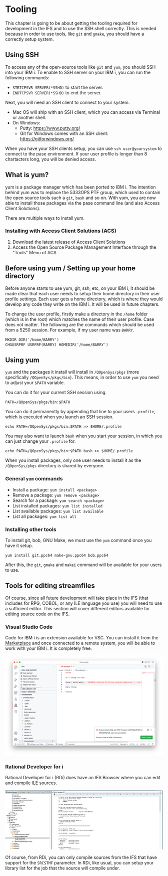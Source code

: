 # Tooling

This chapter is going to be about getting the tooling required for development in the IFS and to use the SSH shell correctly. This is needed because in order to use tools, like `git` and `gmake`, you should have a correctly setup system.

## Using SSH

To access any of the open-source tools like `git` and `yum`, you should SSH into your IBM i. To enable to SSH server on your IBM i, you can run the following commands:

* `STRTCPSVR SERVER(*SSHD)` to start the server.
* `ENDTCPSVR SERVER(*SSHD)` to end the server.

Next, you will need an SSH client to connect to your system.

* Mac OS will ship with an SSH client, which you can access via Terminal or another shell.
* On Windows:
   * Putty: https://www.putty.org/
   * Git for Windows comes with an SSH client: https://gitforwindows.org/

When you have your SSH clients setup, you can use `ssh user@yoursystem` to connect to the pase environment. If your user profile is longer than 8 chartacters long, you will be denied access.

## What is yum?

yum is a package manager which has been ported to IBM i. The intention behind yum was to replace the 5333OPS PTF group, which used to contain the open source tools such a `git`, `bash` and so on. With yum, you are now able to install those packages via the pase command line (and also Access Client Solutions).

There are multiple ways to install yum. 

### Installing with Access Client Solutions (ACS)

1. Download the latest release of Access Client Solutions
2. Access the Open Source Package Management Interface through the "Tools" Menu of ACS

## Before using yum / Setting up your home directory

Before anyone starts to use yum, git, ssh, etc, on your IBM i, it should be made clear that each user needs to setup their home directory in their user profile settings. Each user gets a home directory, which is where they would develop any code they write on the IBM i. It will be used in future chapters.

To change the user profile, firstly make a directory in the `/home` folder (which is in the root) which matches the name of their user profile. Case does not matter. The following are the commands which should be used from a 5250 session. For example, if my user name was `BARRY`.

```
MKDIR DIR('/home/BARRY')
CHGUSRPRF USRPRF(BARRY) HOMEDIR('/home/BARRY')
```

## Using yum

`yum` and the packages it install will install in `/QOpenSys/pkgs` (more specifically `/QOpenSys/pkgs/bin`). This means, in order to use `yum` you need to adjust your `$PATH` variable.

You can do it for your current SSH session using.

```
PATH=/QOpenSys/pkgs/bin:$PATH
```

You can do it permanently by appending that line to your users `.profile`, which is executed when you launch an SSH session.

```
echo PATH=/QOpenSys/pkgs/bin:$PATH >> $HOME/.profile
```

You may also want to launch `bash` when you start your session, in which you can just change your `.profile` for.


```
echo PATH=/QOpenSys/pkgs/bin:$PATH bash >> $HOME/.profile
```

When you install packages, only one user needs to install it as the `/QOpenSys/pkgs` directory is shared by everyone.

### General `yum` commands

* Install a package: `yum install <package>`
* Remove a package: `yum remove <package>`
* Search for a package: `yum search <package>`
* List installed packages: `yum list installed`
* List available packages: `yum list available`
* List all packages: `yum list all`

### Installing other tools

To install git, bob, GNU Make, we must use the `yum` command once you have it setup.

```
yum install git.ppc64 make-gnu.ppc64 bob.ppc64
```

After this, the `git`, `gmake` and `makei` command will be available for your users to use.

## Tools for editing streamfiles

Of course, since all future development will take place in the IFS (that includes for RPG, COBOL, or any ILE language you use) you will need to use a sufficient editor. This section will cover different editors available for editing source code on the IFS.

### Visual Studio Code

Code for IBM i is an extension available for VSC. You can install it from the [Marketplace](https://marketplace.visualstudio.com/items?itemName=HalcyonTechLtd.ibm-i-development-pack) and once connected to a remote system, you will be able to work with your IBM i. It is completely free.

![](./images/vscode_ifs.png)

### Rational Developer for i

Rational Developer for i (RDi) does have an IFS Browser where you can edit and compile ILE sources.

![](./images/rdi.png)

Of course, from RDi, you can only compile sources from the IFS that have support for the `SRCSTMF` parameter. In RDi, like usual, you can setup your library list for the job that the source will compile under.